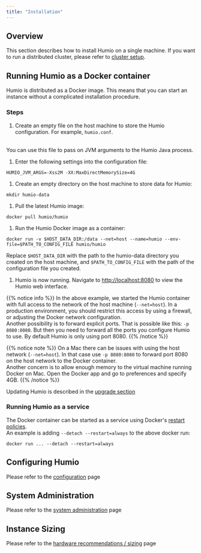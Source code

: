 ```yaml
---
title: "Installation"
---
```


## Overview

This section describes how to install Humio on a single machine. If you want to run a distributed cluster, please refer to [cluster setup](/operation/installation/cluster_setup/).

## Running Humio as a Docker container

Humio is distributed as a Docker image. This means that you can start an instance without a complicated installation procedure.

### Steps

1. Create an empty file on the host machine to store the Humio configuration. For example, `humio.conf`.
<br />
You can use this file to pass on JVM arguments to the Humio Java process.

1. Enter the following settings into the configuration file:

```shell
HUMIO_JVM_ARGS=-Xss2M -XX:MaxDirectMemorySize=4G
```

<!--
{{% notice note %}}
These settings are for a machine with 8GB of RAM or more.
{{% /notice %}}
-->

1. Create an empty directory on the host machine to store data for Humio:

```shell
mkdir humio-data
```

1. Pull the latest Humio image:

```shell
docker pull humio/humio
```

1. Run the Humio Docker image as a container:

```shell
docker run -v $HOST_DATA_DIR:/data --net=host --name=humio --env-file=$PATH_TO_CONFIG_FILE humio/humio
```

Replace `$HOST_DATA_DIR` with the path to the humio-data directory you created on the host machine, and `$PATH_TO_CONFIG_FILE` with the path of the configuration file you created.

1. Humio is now running. Navigate to [http://localhost:8080](http://localhost:8080) to view the Humio web interface.

{{% notice info %}}
In the above example, we started the Humio container with full access to the network of the host machine (`--net=host`). In a production environment, you should restrict this access by using a firewall, or adjusting the Docker network configuration.  
Another possibility is to forward explicit ports. That is possible like this: `-p 8080:8080`. But then you need to forward all the ports you configure Humio to use. By default Humio is only using port 8080.
{{% /notice %}}


{{% notice note %}}
On a Mac there can be issues with using the host network (`--net=host`). In that case use `-p 8080:8080` to forward port 8080 on the host network to the Docker container.  
Another concern is to allow enough memory to the virtual machine running Docker on Mac. Open the Docker app and go to preferences and specify 4GB.
{{% /notice %}}

Updating Humio is described in the [upgrade section](/operation/installation/system_administration/#upgrading)

### Running Humio as a service

The Docker container can be started as a service using Docker's [restart policies](https://docs.docker.com/engine/reference/run/#restart-policies-restart).  
An example is adding `--detach --restart=always` to the above docker run:

```shell
docker run ... --detach --restart=always
```

## Configuring Humio
Please refer to the [configuration](/operation/installation/configuration_options/) page

## System Administration
Please refer to the [system administration](/operation/installation/system_administration/) page

## Instance Sizing
Please refer to the [hardware recommendations / sizing](/operation/installation/instance_sizing/) page
